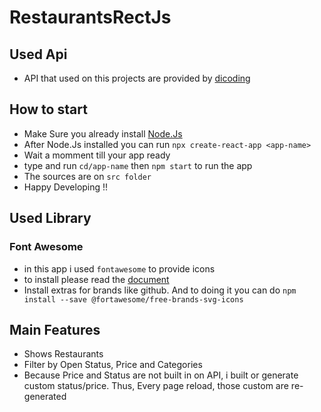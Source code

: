 # RestaurantsRectJs

## Used Api

- API that used on this projects are provided by [dicoding](https://restaurant-api.dicoding.dev/)

## How to start

- Make Sure you already install [Node.Js](https://nodejs.org/en)
- After Node.Js installed you can run `npx create-react-app <app-name>`
- Wait a momment till your app ready
- type and run `cd/app-name` then `npm start` to run the app
- The sources are on `src folder`
- Happy Developing !!


## Used Library

### Font Awesome
- in this app i used `fontawesome` to provide icons
- to install please read the [document](https://fontawesome.com/v5/docs/web/use-with/react)
- Install extras for brands like github. And to doing it you can do `npm install --save @fortawesome/free-brands-svg-icons`


## Main Features 

- Shows Restaurants
- Filter by Open Status, Price and Categories
- Because Price and Status are not built in on API, i built or generate custom status/price. Thus, Every page reload, those custom are re-generated
